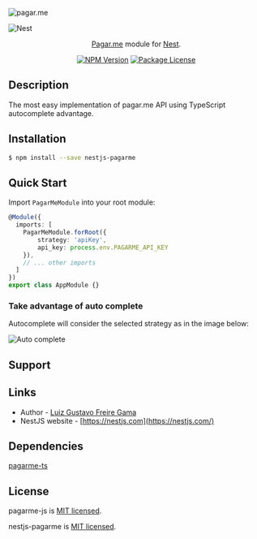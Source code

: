![pagar.me](https://pagarme.s3.amazonaws.com/logo.svg)

![Nest](https://s3.amazonaws.com/nest.js/nestjs.svg)

<p style="text-align: center;"><a target="_blank" href="https://github.com/pagarme/pagarme-js">Pagar.me</a> module for <a target="_blank" href="https://github.com/nestjs/nestJS">Nest</a>.</p>

<p style="text-align: center;">
<a href="https://www.npmjs.com/package/nestjs-pagarme/v/latest" target="_blank"><img src="https://img.shields.io/npm/v/nestjs-pagarme" alt="NPM Version" /></a>
<a href="https://www.npmjs.com/~nestjscore" target="_blank"><img src="https://img.shields.io/npm/l/@nestjs/core.svg" alt="Package License" /></a>
</p>

## Description

The most easy implementation of pagar.me API using TypeScript autocomplete advantage.


## Installation

```bash
$ npm install --save nestjs-pagarme
```



## Quick Start

Import `PagarMeModule` into your root module:

```typescript
@Module({
  imports: [
    PagarMeModule.forRoot({
        strategy: 'apiKey',
        api_key: process.env.PAGARME_API_KEY
    }),
    // ... other imports
  ]
})
export class AppModule {}
```

### Take advantage of auto complete

Autocomplete will consider the selected strategy as in the image below:

![Auto complete](https://pagarme.s3.amazonaws.com/autocomplete.png)



## Support



## Links

- Author - [Luiz Gustavo Freire Gama](https://guto.dev)
- NestJS website - [https://nestjs.com](https://nestjs.com/)



## Dependencies

[pagarme-ts](https://www.npmjs.com/package/pagarme-ts)



## License

pagarme-js is [MIT licensed](https://github.com/pagarme/pagarme-js/blob/master/LICENSE.md).

nestjs-pagarme is [MIT licensed]().
